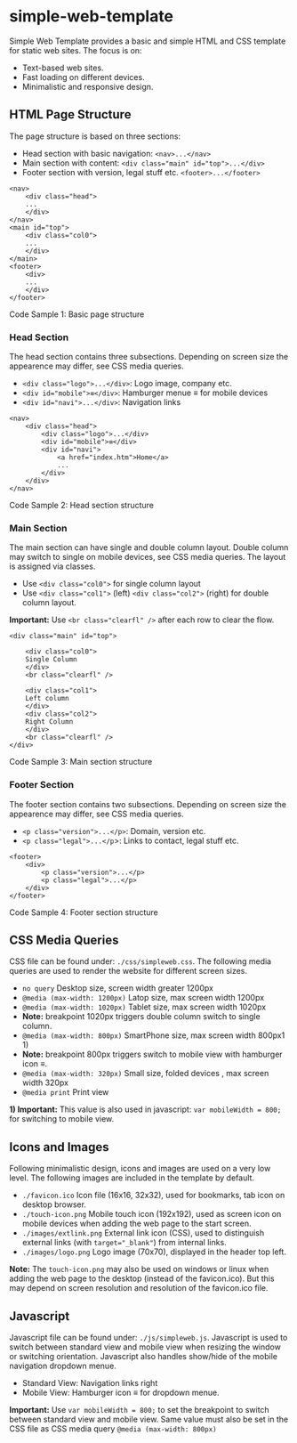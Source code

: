 # simple-web-template
Simple Web Template provides a basic and simple HTML and CSS template for static web sites.
The focus is on:

- Text-based web sites.
- Fast loading on different devices.
- Minimalistic and responsive design.

## HTML Page Structure
The page structure is based on three sections:

- Head section with basic navigation: ```<nav>...</nav>```
- Main section with content: ```<div class="main" id="top">...</div>```
- Footer section with version, legal stuff etc. ```<footer>...</footer>```

```
<nav>
	<div class="head">
	...
	</div>
</nav>
<main id="top">
	<div class="col0">
	...
	</div>
</main>
<footer>
	<div>
	...
	</div>
</footer>
```
Code Sample 1: Basic page structure

### Head Section
The head section contains three subsections.
Depending on screen size the appearence may differ, see CSS media queries.

- ```<div class="logo">...</div>```: Logo image, company etc.
- ```<div id="mobile">≡</div>```: Hamburger menue ≡ for mobile devices
- ```<div id="navi">...</div>```: Navigation links

```
<nav>
	<div class="head">
		<div class="logo">...</div>
		<div id="mobile">≡</div>
		<div id="navi">
			<a href="index.htm">Home</a>
			...
		</div>
	</div>
</nav>
```
Code Sample 2: Head section structure

### Main Section
The main section can have single and double column layout.
Double column may switch to single on mobile devices, see CSS media queries.
The layout is assigned via classes.

- Use ```<div class="col0">``` for single column layout
- Use ```<div class="col1">``` (left) ```<div class="col2">``` (right) for double column layout.

**Important:**
Use ```<br class="clearfl" />``` after each row to clear the flow.

```
<div class="main" id="top">

	<div class="col0">
	Single Column
	</div>
	<br class="clearfl" />

	<div class="col1">
	Left column
	</div>
	<div class="col2">
	Right Column
	</div>
	<br class="clearfl" />
</div>
```
Code Sample 3: Main section structure

### Footer Section
The footer section contains two subsections. Depending on screen size the appearence may differ, see CSS media queries.

- ```<p class="version">...</p>```: Domain, version etc.
- ```<p class="legal">...</p```>: Links to contact, legal stuff etc.

```
<footer>
	<div>
		<p class="version">...</p>
		<p class="legal">...</p>
	</div>
</footer>
```
Code Sample 4: Footer section structure


## CSS Media Queries
CSS file can be found under: ```./css/simpleweb.css```.
The following media queries are used to render the website for different screen sizes.

- ```no query``` Desktop size, screen width greater 1200px
- ```@media (max-width: 1200px)``` Latop size, max screen width 1200px
- ```@media (max-width: 1020px)``` Tablet size, max screen width 1020px
- **Note:** breakpoint 1020px triggers double column switch to single column.
- ```@media (max-width: 800px)``` SmartPhone size, max screen width 800px1 1)
- **Note:** breakpoint 800px triggers switch to mobile view with hamburger icon ≡.
- ```@media (max-width: 320px)``` Small size, folded devices , max screen width 320px
- ```@media print``` Print view

**1) Important:**
This value is also used in javascript: ```var mobileWidth = 800;``` for switching to mobile view.


## Icons and Images
Following minimalistic design, icons and images are used on a very low level.
The following images are included in the template by default.

- ```./favicon.ico``` Icon file (16x16, 32x32), used for bookmarks, tab icon on desktop browser.
- ```./touch-icon.png``` Mobile touch icon (192x192), used as screen icon on mobile devices when adding the web page to the start screen.
- ```./images/extlink.png``` External link icon (CSS), used to distinguish external links (with ```target="_blank"```) from internal links.
- ```./images/logo.png``` Logo image (70x70), displayed in the header top left.

**Note:**
The ```touch-icon.png``` may also be used on windows or linux when adding the web page to the desktop (instead of the favicon.ico).
But this may depend on screen resolution and resolution of the favicon.ico file.


## Javascript
Javascript file can be found under: ```./js/simpleweb.js```.
Javascript is used to switch between standard view and mobile view when resizing the window or switching orientation.
Javascript also handles show/hide of the mobile navigation dropdown menue.

- Standard View: Navigation links right
- Mobile View: Hamburger icon ≡ for dropdown menue.

**Important:**
Use ```var mobileWidth = 800;``` to set the breakpoint to switch between standard view and mobile view.
Same value must also be set in the CSS file as CSS media query ```@media (max-width: 800px)```



